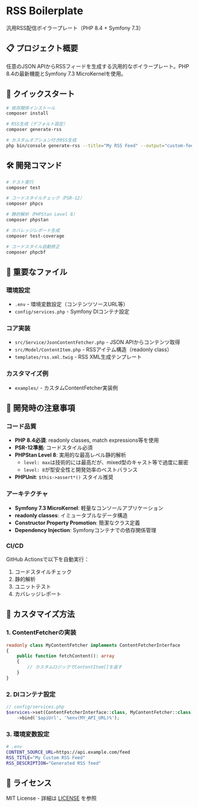 # RSS Boilerplate

汎用RSS配信ボイラープレート（PHP 8.4 + Symfony 7.3）

## 📋 プロジェクト概要

任意のJSON APIからRSSフィードを生成する汎用的なボイラープレート。PHP 8.4の最新機能とSymfony 7.3 MicroKernelを使用。

## 🚀 クイックスタート

```bash
# 依存関係インストール
composer install

# RSS生成（デフォルト設定）
composer generate-rss

# カスタムオプション付きRSS生成
php bin/console generate-rss --title="My RSS Feed" --output="custom-feed.xml"
```

## 🛠️ 開発コマンド

```bash
# テスト実行
composer test

# コードスタイルチェック（PSR-12）
composer phpcs

# 静的解析（PHPStan Level 8）
composer phpstan

# カバレッジレポート生成
composer test-coverage

# コードスタイル自動修正
composer phpcbf
```

## 📁 重要なファイル

### 環境設定
- `.env` - 環境変数設定（コンテンツソースURL等）
- `config/services.php` - Symfony DIコンテナ設定

### コア実装
- `src/Service/JsonContentFetcher.php` - JSON APIからコンテンツ取得
- `src/Model/ContentItem.php` - RSSアイテム構造（readonly class）
- `templates/rss.xml.twig` - RSS XML生成テンプレート

### カスタマイズ例
- `examples/` - カスタムContentFetcher実装例

## 🔧 開発時の注意事項

### コード品質
- **PHP 8.4必須**: readonly classes, match expressions等を使用
- **PSR-12準拠**: コードスタイル必須
- **PHPStan Level 8**: 実用的な最高レベル静的解析
  - `level: max`は技術的には最高だが、mixed型のキャスト等で過度に厳密
  - `level: 8`が型安全性と開発効率のベストバランス
- **PHPUnit**: `$this->assert*()` スタイル推奨

### アーキテクチャ
- **Symfony 7.3 MicroKernel**: 軽量なコンソールアプリケーション
- **readonly classes**: イミュータブルなデータ構造
- **Constructor Property Promotion**: 簡潔なクラス定義
- **Dependency Injection**: Symfonyコンテナでの依存関係管理

### CI/CD
GitHub Actionsで以下を自動実行：
1. コードスタイルチェック
2. 静的解析
3. ユニットテスト
4. カバレッジレポート

## 🔄 カスタマイズ方法

### 1. ContentFetcherの実装
```php
readonly class MyContentFetcher implements ContentFetcherInterface
{
    public function fetchContent(): array
    {
        // カスタムロジックでContentItem[]を返す
    }
}
```

### 2. DIコンテナ設定
```php
// config/services.php
$services->set(ContentFetcherInterface::class, MyContentFetcher::class)
    ->bind('$apiUrl', '%env(MY_API_URL)%');
```

### 3. 環境変数設定
```bash
# .env
CONTENT_SOURCE_URL=https://api.example.com/feed
RSS_TITLE="My Custom RSS Feed"
RSS_DESCRIPTION="Generated RSS feed"
```

## 📝 ライセンス

MIT License - 詳細は [LICENSE](LICENSE) を参照